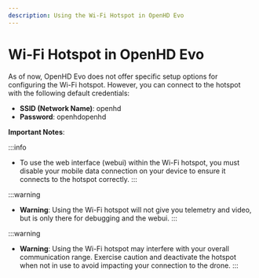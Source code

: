```yaml
---
description: Using the Wi-Fi Hotspot in OpenHD Evo
---
```


# Wi-Fi Hotspot in OpenHD Evo

As of now, OpenHD Evo does not offer specific setup options for configuring the Wi-Fi hotspot. However, you can connect to the hotspot with the following default credentials:

- **SSID (Network Name)**: openhd
- **Password**: openhdopenhd

**Important Notes**:

:::info
- To use the web interface (webui) within the Wi-Fi hotspot, you must disable your mobile data connection on your device to ensure it connects to the hotspot correctly.
:::

:::warning
- **Warning**: Using the Wi-Fi hotspot will not give you telemetry and video, but is only there for debugging and the webui.
:::

:::warning
- **Warning**: Using the Wi-Fi hotspot may interfere with your overall communication range. Exercise caution and deactivate the hotspot when not in use to avoid impacting your connection to the drone.
:::